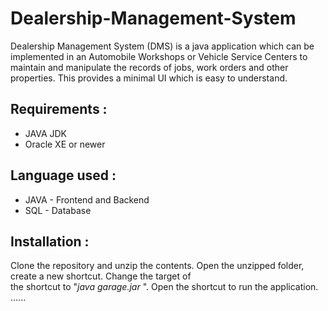 # Dealership-Management-System
Dealership Management System (DMS) is a java  application which can be implemented in an Automobile Workshops or Vehicle Service Centers to maintain and manipulate the records of jobs, work orders and other properties. This provides a minimal UI which is easy to understand. 
## Requirements : 
- JAVA JDK 
- Oracle XE or newer 
## Language used :
- JAVA - Frontend and Backend
- SQL - Database
## Installation : 
Clone the repository and unzip the contents. Open the unzipped folder, create a new shortcut. Change the target of <br>
the shortcut to "<i>java garage.jar </i>". Open the shortcut to run the application.
......
